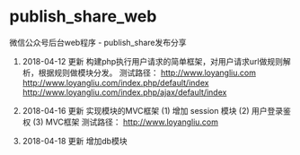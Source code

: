 # publish_share_web
微信公众号后台web程序 - publish_share发布分享

1. 2018-04-12 更新
构建php执行用户请求的简单框架，对用户请求url做规则解析，根据规则做模块分发。
测试路径：
http://www.loyangliu.com
http://www.loyangliu.com/index.php/default/index
http://www.loyangliu.com/index.php/ajax/default/index

2. 2018-04-16 更新
实现模块的MVC框架
(1) 增加 session 模块
(2) 用户登录鉴权
(3) MVC框架
测试路径：
http://www.loyangliu.com

3. 2018-04-18 更新
增加db模块